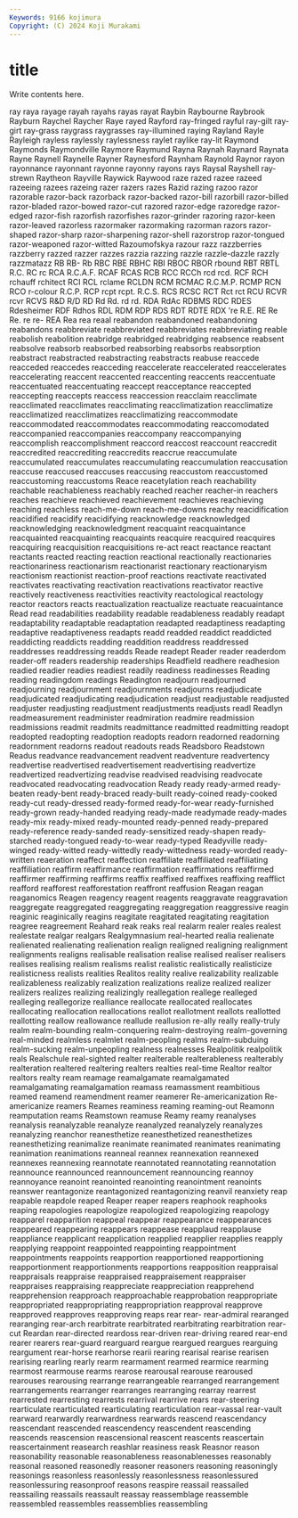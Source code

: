 ```yaml
---
Keywords: 9166 kojimura
Copyright: (C) 2024 Koji Murakami
---
```


# title

Write contents here.




ray raya rayage rayah rayahs rayas rayat Raybin Raybourne Raybrook
Rayburn Raychel Raycher Raye rayed Rayford ray-fringed rayful ray-gilt ray-girt
ray-grass raygrass raygrasses ray-illumined raying Rayland Rayle Rayleigh rayless raylessly
raylessness raylet raylike ray-lit Raymond Raymonds Raymondville Raymore Raymund Rayna
Raynah Raynard Raynata Rayne Raynell Raynelle Rayner Raynesford Raynham Raynold
Raynor rayon rayonnance rayonnant rayonne rayonny rayons rays Raysal Rayshell
ray-strewn Raytheon Rayville Raywick Raywood raze razed razee razeed razeeing
razees razeing razer razers razes Razid razing razoo razor razorable
razor-back razorback razor-backed razor-bill razorbill razor-billed razor-bladed razor-bowed razor-cut razored
razor-edge razoredge razor-edged razor-fish razorfish razorfishes razor-grinder razoring razor-keen razor-leaved
razorless razormaker razormaking razorman razors razor-shaped razor-sharp razor-sharpening razor-shell razorstrop
razor-tongued razor-weaponed razor-witted Razoumofskya razour razz razzberries razzberry razzed razzer
razzes razzia razzing razzle razzle-dazzle razzly razzmatazz RB RB- Rb
RBC RBE RBHC RBI RBOC RBOR rbound RBT RBTL R.C.
RC rc RCA R.C.A.F. RCAF RCAS RCB RCC RCCh rcd
rcd. RCF RCH rchauff rchitect RCI RCL rclame RCLDN RCM
RCMAC R.C.M.P. RCMP RCN RCO r-colour R.C.P. RCP rcpt rcpt.
R.C.S. RCS RCSC RCT Rct rct RCU RCVR rcvr RCVS
R&D R/D RD Rd Rd. rd rd. RDA RdAc RDBMS
RDC RDES Rdesheimer RDF Rdhos RDL RDM RDP RDS RDT
RDTE RDX 're R.E. RE Re Re. re re- REA
Rea rea reaal reabandon reabandoned reabandoning reabandons reabbreviate reabbreviated reabbreviates
reabbreviating reable reabolish reabolition reabridge reabridged reabridging reabsence reabsent reabsolve
reabsorb reabsorbed reabsorbing reabsorbs reabsorption reabstract reabstracted reabstracting reabstracts reabuse
reaccede reacceded reaccedes reacceding reaccelerate reaccelerated reaccelerates reaccelerating reaccent reaccented
reaccenting reaccents reaccentuate reaccentuated reaccentuating reaccept reacceptance reaccepted reaccepting reaccepts
reaccess reaccession reacclaim reacclimate reacclimated reacclimates reacclimating reacclimatization reacclimatize reacclimatized
reacclimatizes reacclimatizing reaccommodate reaccommodated reaccommodates reaccommodating reaccomodated reaccompanied reaccompanies reaccompany
reaccompanying reaccomplish reaccomplishment reaccord reaccost reaccount reaccredit reaccredited reaccrediting reaccredits
reaccrue reaccumulate reaccumulated reaccumulates reaccumulating reaccumulation reaccusation reaccuse reaccused reaccuses
reaccusing reaccustom reaccustomed reaccustoming reaccustoms Reace reacetylation reach reachability reachable
reachableness reachably reached reacher reacher-in reachers reaches reachieve reachieved reachievement
reachieves reachieving reaching reachless reach-me-down reach-me-downs reachy reacidification reacidified reacidify
reacidifying reacknowledge reacknowledged reacknowledging reacknowledgment reacquaint reacquaintance reacquainted reacquainting reacquaints
reacquire reacquired reacquires reacquiring reacquisition reacquisitions re-act react reactance reactant
reactants reacted reacting reaction reactional reactionally reactionaries reactionariness reactionarism reactionarist
reactionary reactionaryism reactionism reactionist reaction-proof reactions reactivate reactivated reactivates reactivating
reactivation reactivations reactivator reactive reactively reactiveness reactivities reactivity reactological reactology
reactor reactors reacts reactualization reactualize reactuate reacuaintance Read read readabilities
readability readable readableness readably readapt readaptability readaptable readaptation readapted readaptiness
readapting readaptive readaptiveness readapts readd readded readdict readdicted readdicting readdicts
readding readdition readdress readdressed readdresses readdressing readds Reade readept Reader
reader readerdom reader-off readers readership readerships Readfield readhere readhesion readied
readier readies readiest readily readiness readinesses Reading reading readingdom readings
Readington readjourn readjourned readjourning readjournment readjournments readjourns readjudicate readjudicated readjudicating
readjudication readjust readjustable readjusted readjuster readjusting readjustment readjustments readjusts readl
Readlyn readmeasurement readminister readmiration readmire readmission readmissions readmit readmits readmittance
readmitted readmitting readopt readopted readopting readoption readopts readorn readorned readorning
readornment readorns readout readouts reads Readsboro Readstown Readus readvance readvancement
readvent readventure readvertency readvertise readvertised readvertisement readvertising readvertize readvertized readvertizing
readvise readvised readvising readvocate readvocated readvocating readvocation Ready ready ready-armed
ready-beaten ready-bent ready-braced ready-built ready-coined ready-cooked ready-cut ready-dressed ready-formed ready-for-wear
ready-furnished ready-grown ready-handed readying ready-made readymade ready-mades ready-mix ready-mixed ready-mounted
ready-penned ready-prepared ready-reference ready-sanded ready-sensitized ready-shapen ready-starched ready-tongued ready-to-wear ready-typed
Readyville ready-winged ready-witted ready-wittedly ready-wittedness ready-worded ready-written reaeration reaffect reaffection
reaffiliate reaffiliated reaffiliating reaffiliation reaffirm reaffirmance reaffirmation reaffirmations reaffirmed reaffirmer
reaffirming reaffirms reaffix reaffixed reaffixes reaffixing reafflict reafford reafforest reafforestation
reaffront reaffusion Reagan reagan reaganomics Reagen reagency reagent reagents reaggravate
reaggravation reaggregate reaggregated reaggregating reaggregation reaggressive reagin reaginic reaginically reagins
reagitate reagitated reagitating reagitation reagree reagreement Reahard reak reaks real
realarm realer reales realest realestate realgar realgars Realgymnasium real-hearted realia
realienate realienated realienating realienation realign realigned realigning realignment realignments realigns
realisable realisation realise realised realiser realisers realises realising realism realisms
realist realistic realistically realisticize realisticness realists realities Realitos reality realive
realizability realizable realizableness realizably realization realizations realize realized realizer realizers
realizes realizing realizingly reallegation reallege realleged realleging reallegorize realliance reallocate
reallocated reallocates reallocating reallocation reallocations reallot reallotment reallots reallotted reallotting
reallow reallowance reallude reallusion re-ally really really-truly realm realm-bounding realm-conquering
realm-destroying realm-governing real-minded realmless realmlet realm-peopling realms realm-subduing realm-sucking realm-unpeopling
realness realnesses Realpolitik realpolitik reals Realschule real-sighted realter realterable realterableness
realterably realteration realtered realtering realters realties real-time Realtor realtor realtors
realty ream reamage reamalgamate reamalgamated reamalgamating reamalgamation reamass reamassment reambitious
reamed reamend reamendment reamer reamerer Re-americanization Re-americanize reamers Reames reaminess
reaming reaming-out Reamonn reamputation reams Reamstown reamuse Reamy reamy reanalyses
reanalysis reanalyzable reanalyze reanalyzed reanalyzely reanalyzes reanalyzing reanchor reanesthetize reanesthetized
reanesthetizes reanesthetizing reanimalize reanimate reanimated reanimates reanimating reanimation reanimations reanneal
reannex reannexation reannexed reannexes reannexing reannotate reannotated reannotating reannotation reannounce
reannounced reannouncement reannouncing reannoy reannoyance reanoint reanointed reanointing reanointment reanoints
reanswer reantagonize reantagonized reantagonizing reanvil reanxiety reap reapable reapdole reaped
Reaper reaper reapers reaphook reaphooks reaping reapologies reapologize reapologized reapologizing
reapology reapparel reapparition reappeal reappear reappearance reappearances reappeared reappearing reappears
reappease reapplaud reapplause reappliance reapplicant reapplication reapplied reapplier reapplies reapply
reapplying reappoint reappointed reappointing reappointment reappointments reappoints reapportion reapportioned reapportioning
reapportionment reapportionments reapportions reapposition reappraisal reappraisals reappraise reappraised reappraisement reappraiser
reappraises reappraising reappreciate reappreciation reapprehend reapprehension reapproach reapproachable reapprobation reappropriate
reappropriated reappropriating reappropriation reapproval reapprove reapproved reapproves reapproving reaps rear
rear- rear-admiral rearanged rearanging rear-arch rearbitrate rearbitrated rearbitrating rearbitration rear-cut
Reardan rear-directed reardoss rear-driven rear-driving reared rear-end rearer rearers rear-guard
rearguard reargue reargued reargues rearguing reargument rear-horse rearhorse rearii rearing
rearisal rearise rearisen rearising rearling rearly rearm rearmament rearmed rearmice
rearming rearmost rearmouse rearms rearose rearousal rearouse rearoused rearouses rearousing
rearrange rearrangeable rearranged rearrangement rearrangements rearranger rearranges rearranging rearray rearrest
rearrested rearresting rearrests rearrival rearrive rears rear-steering rearticulate rearticulated rearticulating
rearticulation rear-vassal rear-vault rearward rearwardly rearwardness rearwards reascend reascendancy reascendant
reascended reascendency reascendent reascending reascends reascension reascensional reascent reascents reascertain
reascertainment reasearch reashlar reasiness reask Reasnor reason reasonability reasonable reasonableness
reasonablenesses reasonably reasonal reasoned reasonedly reasoner reasoners reasoning reasoningly reasonings
reasonless reasonlessly reasonlessness reasonlessured reasonlessuring reasonproof reasons reaspire reassail reassailed
reassailing reassails reassault reassay reassemblage reassemble reassembled reassembles reassemblies reassembling
